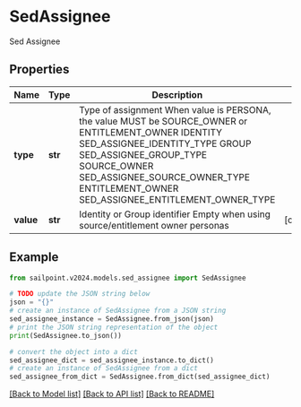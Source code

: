 # SedAssignee

Sed Assignee

## Properties

Name | Type | Description | Notes
------------ | ------------- | ------------- | -------------
**type** | **str** | Type of assignment When value is PERSONA, the value MUST be SOURCE_OWNER or ENTITLEMENT_OWNER IDENTITY SED_ASSIGNEE_IDENTITY_TYPE GROUP SED_ASSIGNEE_GROUP_TYPE SOURCE_OWNER SED_ASSIGNEE_SOURCE_OWNER_TYPE ENTITLEMENT_OWNER SED_ASSIGNEE_ENTITLEMENT_OWNER_TYPE | 
**value** | **str** | Identity or Group identifier Empty when using source/entitlement owner personas | [optional] 

## Example

```python
from sailpoint.v2024.models.sed_assignee import SedAssignee

# TODO update the JSON string below
json = "{}"
# create an instance of SedAssignee from a JSON string
sed_assignee_instance = SedAssignee.from_json(json)
# print the JSON string representation of the object
print(SedAssignee.to_json())

# convert the object into a dict
sed_assignee_dict = sed_assignee_instance.to_dict()
# create an instance of SedAssignee from a dict
sed_assignee_from_dict = SedAssignee.from_dict(sed_assignee_dict)
```
[[Back to Model list]](../README.md#documentation-for-models) [[Back to API list]](../README.md#documentation-for-api-endpoints) [[Back to README]](../README.md)


